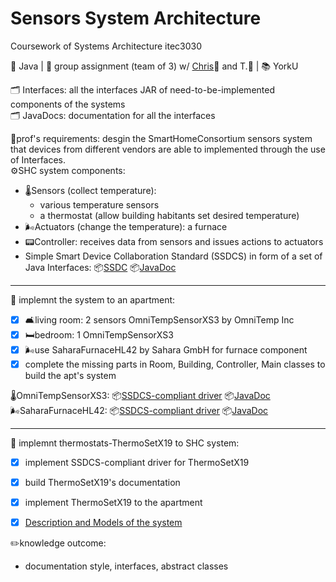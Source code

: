 # Sensors System Architecture
Coursework of Systems Architecture itec3030

🧰 Java | 🤝 group assignment (team of 3) w/ [Chris](https://github.com/ZenonZeni?tab=repositories)👤 and T.👤 | 📚 YorkU <br>

🗂 Interfaces: all the interfaces JAR of need-to-be-implemented components of the systems<br>
🗂 JavaDocs: documentation for all the interfaces

📑prof's requirements: desgin the SmartHomeConsortium sensors system that devices from different vendors are able to implemented through the use of Interfaces.<br>
⚙️SHC system components:
- 🌡Sensors (collect temperature):
  - various temperature sensors
  - a thermostat (allow building habitants set desired temperature)
- 🌬Actuators (change the temperature): a furnace
- 📟Controller: receives data from sensors and issues actions to actuators
- Simple Smart Device Collaboration Standard (SSDCS) in form of a set of Java Interfaces: 
📦[SSDC](https://github.com/phganh/sensorArchitecture/blob/80786227e58a51d54d3d0cf95da3ba33c41991a8/Interfaces/Standards.jar)
📦[JavaDoc](https://github.com/phganh/sensorArchitecture/blob/80786227e58a51d54d3d0cf95da3ba33c41991a8/JavaDocs/Standards-javadoc.zip)
---
📑 implemnt the system to an apartment:
- [x] 🛋living room: 2 sensors OmniTempSensorXS3 by OmniTemp Inc
- [x] 🛏bedroom: 1 OmniTempSensorXS3
- [x] 🌬use SaharaFurnaceHL42 by Sahara GmbH for furnace component
- [x] complete the missing parts in Room, Building, Controller, Main classes to build the apt's system

🌡OmniTempSensorXS3:
📦[SSDCS-compliant driver](https://github.com/phganh/sensorArchitecture/blob/80786227e58a51d54d3d0cf95da3ba33c41991a8/Interfaces/ClassLibrary-Sensor1.jar)
📦[JavaDoc](https://github.com/phganh/sensorArchitecture/blob/80786227e58a51d54d3d0cf95da3ba33c41991a8/JavaDocs/OmniTempSensor-JavaDoc.zip)<br>
🌬SaharaFurnaceHL42:
📦[SSDCS-compliant driver](https://github.com/phganh/sensorArchitecture/blob/80786227e58a51d54d3d0cf95da3ba33c41991a8/Interfaces/ClassLibrary-Furnace.jar)
📦[JavaDoc](https://github.com/phganh/sensorArchitecture/blob/80786227e58a51d54d3d0cf95da3ba33c41991a8/JavaDocs/Furnace-JavaDoc.zip)

---
📑 implemnt thermostats-ThermoSetX19 to SHC system:
- [x] implement SSDCS-compliant driver for ThermoSetX19
- [x] build ThermoSetX19's documentation
- [x] implement ThermoSetX19 to the apartment



- [x] [Description and Models of the system](https://drive.google.com/file/d/1OYRd4QGu8zFz1OGtQFMtCy0CRYKcKgQq/view?usp=sharing)

✏️knowledge outcome:
- documentation style, interfaces, abstract classes
